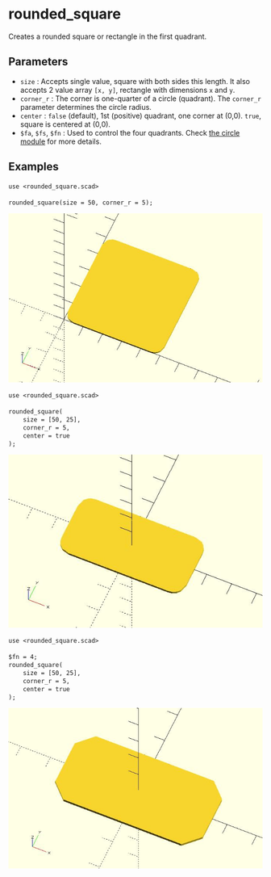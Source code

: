 # rounded_square

Creates a rounded square or rectangle in the first quadrant. 

## Parameters

- `size` : Accepts single value, square with both sides this length. It also accepts 2 value array `[x, y]`, rectangle with dimensions `x` and `y`.
- `corner_r` : The corner is one-quarter of a circle (quadrant). The `corner_r` parameter determines the circle radius.
- `center` : `false` (default), 1st (positive) quadrant, one corner at (0,0). `true`, square is centered at (0,0).
- `$fa`, `$fs`, `$fn` : Used to control the four quadrants. Check [the circle module](https://en.wikibooks.org/wiki/OpenSCAD_User_Manual/Using_the_2D_Subsystem#circle) for more details.

## Examples

    use <rounded_square.scad>

    rounded_square(size = 50, corner_r = 5);

![rounded_square](images/lib3x-rounded_square-1.JPG)

	use <rounded_square.scad>
	
	rounded_square(
	    size = [50, 25],
	    corner_r = 5, 
	    center = true
	);

![rounded_square](images/lib3x-rounded_square-2.JPG)

	use <rounded_square.scad>
	
	$fn = 4;
	rounded_square(
	    size = [50, 25],
	    corner_r = 5, 
	    center = true
	);

![rounded_square](images/lib3x-rounded_square-3.JPG)




